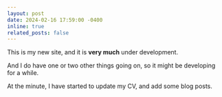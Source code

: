 ```yaml
---
layout: post
date: 2024-02-16 17:59:00 -0400
inline: true
related_posts: false
---
```


This is my new site, and it is **very much** under development.

And I do have one or two other things going on, so it might be developing for a while.

At the minute, I have started to update my CV, and add some blog posts.
